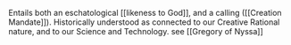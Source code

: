 Entails both an eschatological [[likeness to God]], and a calling ([[Creation Mandate]]).
Historically understood as connected to our Creative Rational nature, and to our Science and Technology. see [[Gregory of Nyssa]]